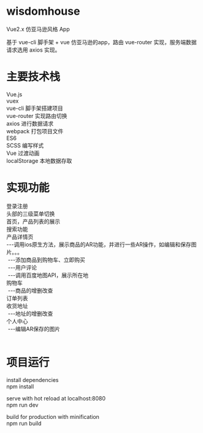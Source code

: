 # wisdomhouse
Vue2.x 仿亚马逊风格 App

基于 vue-cli 脚手架 + vue 仿亚马逊的app，路由 vue-router 实现，服务端数据请求选用 axios 实现。

# 主要技术栈
Vue.js <br />
vuex <br />
vue-cli 脚手架搭建项目 <br />
vue-router 实现路由切换 <br />
axios 进行数据请求 <br />
webpack 打包项目文件 <br />
ES6 <br />
SCSS 编写样式 <br />
Vue 过渡动画 <br />
localStorage 本地数据存取 <br />

# 实现功能
登录注册 <br />
头部的三级菜单切换 <br />
首页，产品列表的展示 <br />
搜索功能<br />
产品详情页 <br />
  ---调用ios原生方法，展示商品的AR功能，并进行一些AR操作，如编辑和保存图片。。。 <br />
  ---添加商品到购物车、立即购买 <br />
  ---用户评论 <br />
  ---调用百度地图API，展示所在地 <br />
购物车 <br />
  ---商品的增删改查 <br />
订单列表 <br />
收货地址 <br />
  ---地址的增删改查 <br />
个人中心 <br />
  ---编辑AR保存的图片 <br />
  
# 项目运行
install dependencies <br />
npm install <br />

serve with hot reload at localhost:8080 <br />
npm run dev <br />

build for production with minification <br />
npm run build
